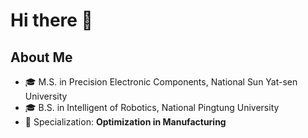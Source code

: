 
# Hi there 👋

## About Me

- 🎓 M.S. in Precision Electronic Components, National Sun Yat-sen University
- 🎓 B.S. in Intelligent of Robotics, National Pingtung University
- 🔬 Specialization: **Optimization in Manufacturing**
